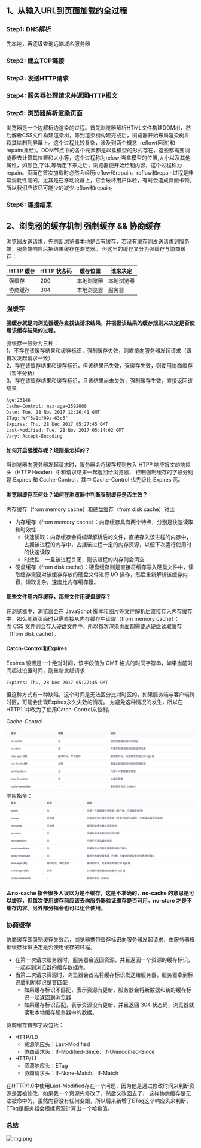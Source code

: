 ## 1、从输入URL到页面加载的全过程
### Step1: DNS解析
先本地，再逐级查询远端域名服务器
### Step2: 建立TCP链接
### Step3: 发送HTTP请求
### Step4: 服务器处理请求并返回HTTP报文
### Step5: 浏览器解析渲染页面
浏览器是一个边解析边渲染的过程。首先浏览器解析HTML文件构建DOM树，然后解析CSS文件构建渲染树，等到渲染树构建完成后，浏览器开始布局渲染树并将其绘制到屏幕上。这个过程比较复杂，涉及到两个概念: reflow(回流)和repain(重绘)。DOM节点中的各个元素都是以盒模型的形式存在，这些都需要浏览器去计算其位置和大小等，这个过程称为relow;当盒模型的位置,大小以及其他属性，如颜色,字体,等确定下来之后，浏览器便开始绘制内容，这个过程称为repain。页面在首次加载时必然会经历reflow和repain。reflow和repain过程是非常消耗性能的，尤其是在移动设备上，它会破坏用户体验，有时会造成页面卡顿。所以我们应该尽可能少的减少reflow和repain。
### Step6: 连接结束


## 2、浏览器的缓存机制 强制缓存 && 协商缓存
浏览器发送请求，先判断浏览器本地是否有缓存，若没有缓存则发送请求到服务端，服务端响应后把结果缓存在浏览器。
但这里的缓存又分为强缓存与协商缓存：

|HTTP 缓存   | HTTP 状态码 | 缓存位置  | 谁来决定  |
|---|----------|---|---|
| 强缓存  | 200      | 本地浏览器  |  本地浏览器 |
| 协商缓存  | 304      | 本地浏览器  | 服务器  |

### 强缓存
**强缓存就是向浏览器缓存查找该请求结果，并根据该结果的缓存规则来决定是否使用该缓存结果的过程。**

强缓存一般分为三种：  
1、不存在该缓存结果和缓存标识，强制缓存失效，则直接向服务器发起请求（跟首次发起请求一致）  
2、存在该缓存结果和缓存标识，但该结果已失效，强缓存失效，则使用协商缓存（暂不分析）  
3、存在该缓存结果和缓存标识，且该结果尚未失效，强制缓存生效，直接返回该结果

```shell
Age:23146
Cache-Control: max-age=2592000
Date: Tue, 28 Nov 2017 12:26:41 GMT
ETag: W/"5a1cf09a-63c6"
Expires: Thu, 28 Dec 2017 05:27:45 GMT
Last-Modified: Tue, 28 Nov 2017 05:14:02 GMT
Vary: Accept-Encoding
```
#### 如何开启强缓存呢？规则是怎样的？  
当浏览器向服务器发起请求时，服务器会将缓存规则放入 HTPP 响应报文的响应头（HTTP Header）中和请求结果一起返回给浏览器，
控制强制缓存的字段分别是 Expires 和 Cache-Control，其中 Cache-Control 优先级比 Expires 高。

#### 浏览器缓存至何处？如何在浏览器中判断强制缓存是否生效？  
内存缓存（from memory cache）和硬盘缓存（from disk cache）对比

- 内存缓存（from memory cache）：内存缓存具有两个特点，分别是快速读取和时效性
  - 快速读取：内存缓存会将编译解析后的文件，直接存入该进程的内存中，占据该进程的内存中，占据该进程一定的内存资源，以便下次运行使用时的快速读取 
  - 时效性：一旦该进程关闭，则该进程的内存则会清空
- 硬盘缓存（from disk cache）：硬盘缓存则是直接将缓存写入硬盘文件中，读取缓存需要对该缓存存放的硬盘文件进行 I/O 操作，然后重新解析该缓存内容，读取复杂，速度比内存缓存慢。

#### 那些文件用内存缓存，那些文件用硬盘缓存？  
在浏览器中，浏览器会在 JavaScript 脚本和图片等文件解析后直接存入内存缓存中，那么刷新页面时只需直接从内存缓存中读取（from memory cache）；  
而 CSS 文件则会存入硬盘文件中，所以每次渲染页面都需要从硬盘读取缓存（from disk cache）。

#### Catch-Control和Expires
Expires 设置是一个绝对时间，该字段值为 GMT 格式的时间字符串，如果当前时间超过设置时间，则重新发起请求
```shell
Expires: Thu, 28 Dec 2017 05:27:45 GMT
```
但这种方式有一种缺陷，这个时间是无法区分比对时区的，如果服务端与客户端跨时区，可能会出现Expires永久失效的情况。
为避免这种情况的发生，所以在HTTP1.1中改为了使用Catch-Control来控制。

Cache-Control

![img.png](image/img2.png)
响应指令：
![img.png](image/img.png)

**⚠️no-cache 指令很多人误以为是不缓存，这是不准确的，no-cache 的意思是可以缓存，但每次使用缓存前应该去向服务器验证缓存是否可用。no-store 才是不缓存内容。另外部分指令也可以组合使用。**
### 协商缓存
协商缓存即强制缓存失效后，浏览器携带缓存标识向服务器发起请求，由服务器根据缓存标识决定是否使用缓存的过程。

- 在第一次请求服务器时，服务器会返回资源，并且返回一个资源的缓存标识，一起存到浏览器的缓存数据库。
- 当第二次请求资源时，浏览器会首先将缓存标识发送给服务器，服务器拿到标识后判断标识是否匹配 
  - 如果缓存标识不匹配，表示资源有更新，服务器会将新数据和新的缓存标识一起返回到浏览器 
  - 如果缓存标识匹配，表示资源没有更新，并且返回 304 状态码，浏览器就读取本地缓存服务器中的数据。

协商缓存首部字段包括：
- HTTP/1.0 
  - 资源响应头：Last-Modified 
  - 协商请求头：If-Modified-Since、If-Unmodified-Since
- HTTP/1.1 
  - 资源响应头：ETag 
  - 协商请求头：If-None-Match、If-Match

在HTTP/1.0中使用Last-Modified存在一个问题，因为他是通过修改时间来判断资源是否被修改，如果我一个资源先修改了，然后又改回去了，
这样协商缓存是无法被命中的，虽然内容没有任何变跟，所以后来新增了ETag这个响应头来判断，ETag是服务器会根据资源计算出一个哈希值。
### 总结
![img.png](https://tsejx.github.io/javascript-guidebook/static/browser-cache.b32ddc54.jpg)
